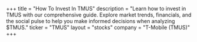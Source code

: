 +++
title = "How To Invest In TMUS"
description = "Learn how to invest in TMUS with our comprehensive guide. Explore market trends, financials, and the social pulse to help you make informed decisions when analyzing $TMUS."
ticker = "TMUS"
layout = "stocks"
company = "T-Mobile (TMUS)"
+++

